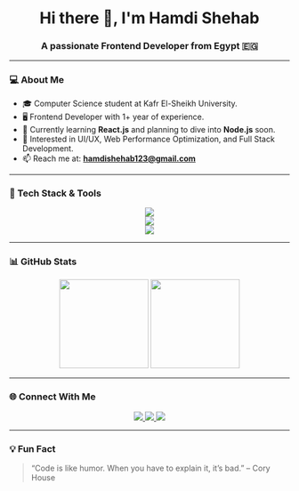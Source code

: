 <h1 align="center">Hi there 👋, I'm Hamdi Shehab</h1>
<h3 align="center">A passionate Frontend Developer from Egypt 🇪🇬</h3>

---

### 💻 About Me
- 🎓 Computer Science student at Kafr El-Sheikh University.
- 🖥️ Frontend Developer with 1+ year of experience.
- 🌱 Currently learning **React.js** and planning to dive into **Node.js** soon.
- 🧠 Interested in UI/UX, Web Performance Optimization, and Full Stack Development.
- 📫 Reach me at: **hamdishehab123@gmail.com**

---

### 🚀 Tech Stack & Tools

<p align="center">
  <img src="https://skillicons.dev/icons?i=html,css,js,bootstrap,tailwind,react,sass,vite" />
  <br/>
  <img src="https://skillicons.dev/icons?i=git,github,vscode,figma,postman" />
  <br/>
  <img src="https://skillicons.dev/icons?i=python,cpp,cs,mysql" />
</p>

---

### 📊 GitHub Stats

<p align="center">
  <img src="https://github-readme-stats.vercel.app/api?username=HamdiShehab&show_icons=true&theme=tokyonight" height="160" />
  <img src="https://github-readme-stats.vercel.app/api/top-langs/?username=HamdiShehab&layout=compact&theme=tokyonight" height="160" />
</p>

---

### 🌐 Connect With Me

<p align="center">
  <a href="https://www.linkedin.com/in/hamdi-shehab" target="_blank">
    <img src="https://img.shields.io/badge/LinkedIn-0A66C2?style=for-the-badge&logo=linkedin&logoColor=white" />
  </a>
  <a href="mailto:hamdishehab123@gmail.com">
    <img src="https://img.shields.io/badge/Gmail-D14836?style=for-the-badge&logo=gmail&logoColor=white" />
  </a>
  <a href="https://github.com/HamdiShehab">
    <img src="https://img.shields.io/badge/GitHub-000?style=for-the-badge&logo=github&logoColor=white" />
  </a>
</p>

---

### 💡 Fun Fact
> “Code is like humor. When you have to explain it, it’s bad.” – Cory House

